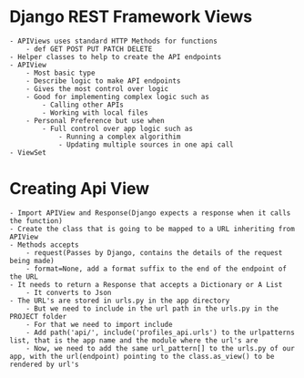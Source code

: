 # Django REST Framework Views
    - APIViews uses standard HTTP Methods for functions
        - def GET POST PUT PATCH DELETE
    - Helper classes to help to create the API endpoints
    - APIView   
        - Most basic type
        - Describe logic to make API endpoints
        - Gives the most control over logic
        - Good for implementing complex logic such as
            - Calling other APIs
            - Working with local files
        - Personal Preference but use when
            - Full control over app logic such as
                - Running a complex algorithim
                - Updating multiple sources in one api call
    - ViewSet 

# Creating Api View
    - Import APIView and Response(Django expects a response when it calls the function)    
    - Create the class that is going to be mapped to a URL inheriting from APIView
    - Methods accepts 
        - request(Passes by Django, contains the details of the request being made) 
        - format=None, add a format suffix to the end of the endpoint of the URL
    - It needs to return a Response that accepts a Dictionary or A List
        - It converts to Json
    - The URL's are stored in urls.py in the app directory
        - But we need to include in the url path in the urls.py in the PROJECT folder
        - For that we need to import include
        - Add path('api/', include('profiles_api.urls') to the urlpatterns list, that is the app name and the module where the url's are
        - Now, we need to add the same url_pattern[] to the urls.py of our app, with the url(endpoint) pointing to the class.as_view() to be rendered by url's